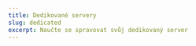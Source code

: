 ```yaml
---
title: Dedikované servery
slug: dedicated
excerpt: Naučte se spravovat svůj dedikovaný server
---
```


